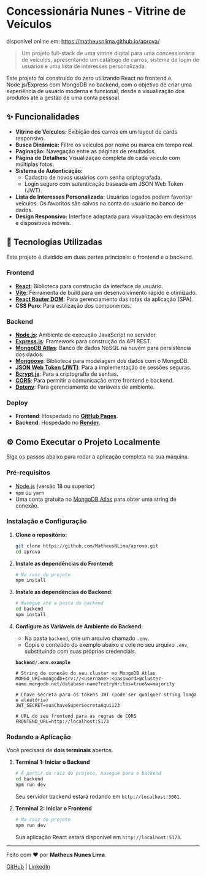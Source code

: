 # Concessionária Nunes - Vitrine de Veículos
disponível online em: https://matheusnlima.github.io/aprova/
> Um projeto full-stack de uma vitrine digital para uma concessionária de veículos, apresentando um catálogo de carros, sistema de login de usuários e uma lista de interesses personalizada.

Este projeto foi construído do zero utilizando React no frontend e Node.js/Express com MongoDB no backend, com o objetivo de criar uma experiência de usuário moderna e funcional, desde a visualização dos produtos até a gestão de uma conta pessoal.

## ✨ Funcionalidades

*   **Vitrine de Veículos:** Exibição dos carros em um layout de cards responsivo.
*   **Busca Dinâmica:** Filtre os veículos por nome ou marca em tempo real.
*   **Paginação:** Navegação entre as páginas de resultados.
*   **Página de Detalhes:** Visualização completa de cada veículo com múltiplas fotos.
*   **Sistema de Autenticação:**
    *   Cadastro de novos usuários com senha criptografada.
    *   Login seguro com autenticação baseada em JSON Web Token (JWT).
*   **Lista de Interesses Personalizada:** Usuários logados podem favoritar veículos. Os favoritos são salvos na conta do usuário no banco de dados.
*   **Design Responsivo:** Interface adaptada para visualização em desktops e dispositivos móveis.

## 🚀 Tecnologias Utilizadas

Este projeto é dividido em duas partes principais: o frontend e o backend.

### Frontend
*   **[React](https://reactjs.org/)**: Biblioteca para construção da interface de usuário.
*   **[Vite](https://vitejs.dev/)**: Ferramenta de build para um desenvolvimento rápido e otimizado.
*   **[React Router DOM](https://reactrouter.com/)**: Para gerenciamento das rotas da aplicação (SPA).
*   **CSS Puro**: Para estilização dos componentes.

### Backend
*   **[Node.js](https://nodejs.org/)**: Ambiente de execução JavaScript no servidor.
*   **[Express.js](https://expressjs.com/)**: Framework para construção da API REST.
*   **[MongoDB Atlas](https://www.mongodb.com/cloud/atlas)**: Banco de dados NoSQL na nuvem para persistência dos dados.
*   **[Mongoose](https://mongoosejs.com/)**: Biblioteca para modelagem dos dados com o MongoDB.
*   **[JSON Web Token (JWT)](https://jwt.io/)**: Para a implementação de sessões seguras.
*   **[Bcrypt.js](https://github.com/dcodeIO/bcrypt.js)**: Para a criptografia de senhas.
*   **[CORS](https://expressjs.com/en/resources/middleware/cors.html)**: Para permitir a comunicação entre frontend e backend.
*   **[Dotenv](https://github.com/motdotla/dotenv)**: Para gerenciamento de variáveis de ambiente.

### Deploy
*   **Frontend**: Hospedado no **[GitHub Pages](https://pages.github.com/)**.
*   **Backend**: Hospedado no **[Render](https://render.com/)**.

## ⚙️ Como Executar o Projeto Localmente

Siga os passos abaixo para rodar a aplicação completa na sua máquina.

### Pré-requisitos
*   [Node.js](https://nodejs.org/) (versão 18 ou superior)
*   `npm` ou `yarn`
*   Uma conta gratuita no [MongoDB Atlas](https://www.mongodb.com/cloud/atlas) para obter uma string de conexão.

### Instalação e Configuração

1.  **Clone o repositório:**
    ```bash
    git clone https://github.com/MatheusNLima/aprova.git
    cd aprova
    ```

2.  **Instale as dependências do Frontend:**
    ```bash
    # Na raiz do projeto
    npm install
    ```

3.  **Instale as dependências do Backend:**
    ```bash
    # Navegue até a pasta do backend
    cd backend
    npm install
    ```

4.  **Configure as Variáveis de Ambiente do Backend:**
    *   Na pasta `backend`, crie um arquivo chamado `.env`.
    *   Copie o conteúdo do exemplo abaixo e cole no seu arquivo `.env`, substituindo com suas próprias credenciais.

    **`backend/.env.example`**
    ```
    # String de conexão do seu cluster no MongoDB Atlas
    MONGO_URI=mongodb+srv://<username>:<password>@cluster-name.mongodb.net/database-name?retryWrites=true&w=majority

    # Chave secreta para os tokens JWT (pode ser qualquer string longa e aleatória)
    JWT_SECRET=suaChaveSuperSecretaAqui123

    # URL do seu frontend para as regras de CORS
    FRONTEND_URL=http://localhost:5173
    ```

### Rodando a Aplicação

Você precisará de **dois terminais** abertos.

1.  **Terminal 1: Iniciar o Backend**
    ```bash
    # A partir da raiz do projeto, navegue para o backend
    cd backend
    npm run dev
    ```
    Seu servidor backend estará rodando em `http://localhost:3001`.

2.  **Terminal 2: Iniciar o Frontend**
    ```bash
    # Na raiz do projeto
    npm run dev
    ```
    Sua aplicação React estará disponível em `http://localhost:5173`.


---
Feito com ❤️ por **Matheus Nunes Lima**.

[GitHub](https://github.com/MatheusNLima) | [LinkedIn](https://www.linkedin.com/in/matheus-lima-13397b1b5/)

